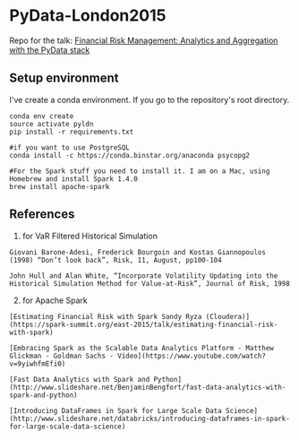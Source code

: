 # PyData-London2015



Repo for the talk:
[Financial Risk Management: Analytics and Aggregation with the PyData stack](http://london.pydata.org/schedule/presentation/13/)




## Setup environment

I've create a conda environment. If you go to the repository's root directory.

    conda env create
    source activate pyldn
    pip install -r requirements.txt
    
    #if you want to use PostgreSQL
    conda install -c https://conda.binstar.org/anaconda psycopg2

    #For the Spark stuff you need to install it. I am on a Mac, using Homebrew and install Spark 1.4.0
    brew install apache-spark


## References

  1. for VaR Filtered Historical Simulation

    Giovani Barone-Adesi, Frederick Bourgoin and Kostas Giannopoulos (1998) “Don’t look back”, Risk, 11, August, pp100-104

    John Hull and Alan White, “Incorporate Volatility Updating into the Historical Simulation Method for Value-at-Risk”, Journal of Risk, 1998

  2. for Apache Spark

    [Estimating Financial Risk with Spark Sandy Ryza (Cloudera)](https://spark-summit.org/east-2015/talk/estimating-financial-risk-with-spark)

    [Embracing Spark as the Scalable Data Analytics Platform - Matthew Glickman - Goldman Sachs - Video](https://www.youtube.com/watch?v=9yiwhfmEfi0)

    [Fast Data Analytics with Spark and Python](http://www.slideshare.net/BenjaminBengfort/fast-data-analytics-with-spark-and-python)

    [Introducing DataFrames in Spark for Large Scale Data Science](http://www.slideshare.net/databricks/introducing-dataframes-in-spark-for-large-scale-data-science)
